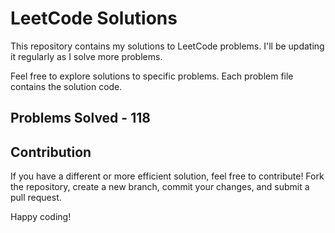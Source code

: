# LeetCode Solutions

This repository contains my solutions to LeetCode problems. I'll be updating it regularly as I solve more problems.

Feel free to explore solutions to specific problems. Each problem file contains the solution code.

## Problems Solved - 118

## Contribution

If you have a different or more efficient solution, feel free to contribute! Fork the repository, create a new branch, commit your changes, and submit a pull request.

Happy coding!